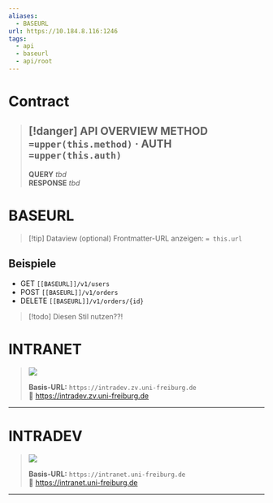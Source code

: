 ```yaml
---
aliases:
  - BASEURL
url: https://10.184.8.116:1246
tags:
  - api
  - baseurl
  - api/root
---
```




#  Contract

> [!danger] API OVERVIEW
> **METHOD** `=upper(this.method)` · **AUTH** `=upper(this.auth)`
> ---
> **QUERY** _tbd_  
> **RESPONSE** _tbd_
# BASEURL




> [!tip] Dataview (optional)
> Frontmatter-URL anzeigen: `= this.url`

## Beispiele
- GET `[[BASEURL]]/v1/users`
- POST `[[BASEURL]]/v1/orders`
- DELETE `[[BASEURL]]/v1/orders/{id}`



> [!todo] 
> Diesen Stil nutzen??! 
# INTRANET

> ![ ](https://img.shields.io/badge/Base%20URL-%20-7e57c2?style=for-the-badge)
>
> **Basis-URL:** `https://intradev.zv.uni-freiburg.de`  
> 🔗 <https://intradev.zv.uni-freiburg.de>

---

# INTRADEV

> ![ ](https://img.shields.io/badge/Base%20URL-%20-7e57c2?style=for-the-badge)
>
> **Basis-URL:** `https://intranet.uni-freiburg.de`  
> 🔗 <https://intranet.uni-freiburg.de>

---

